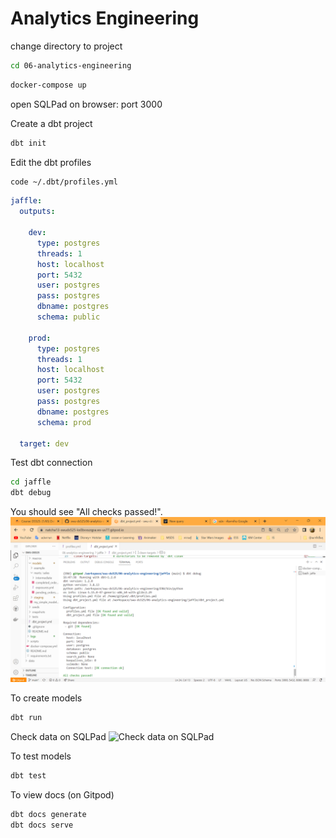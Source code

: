 # Analytics Engineering

change directory to project 
```sh
cd 06-analytics-engineering
```
```sh
docker-compose up
```

open SQLPad on browser: port 3000

Create a dbt project

```sh
dbt init
```

Edit the dbt profiles

```sh
code ~/.dbt/profiles.yml
```

```yml
jaffle:
  outputs:

    dev:
      type: postgres
      threads: 1
      host: localhost
      port: 5432
      user: postgres
      pass: postgres
      dbname: postgres
      schema: public

    prod:
      type: postgres
      threads: 1
      host: localhost
      port: 5432
      user: postgres
      pass: postgres
      dbname: postgres
      schema: prod

  target: dev
```

Test dbt connection

```sh
cd jaffle
dbt debug
```

You should see "All checks passed!".
![All checks passed](pic/checkspassed.png)


To create models

```sh
dbt run
```

Check data on SQLPad
![Check data on SQLPad](/pic/checkdata.png)

To test models

```sh
dbt test
```

To view docs (on Gitpod)

```sh
dbt docs generate
dbt docs serve
```